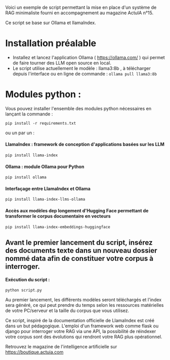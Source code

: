 Voici un exemple de script permettant la mise en place d'un système de RAG minimaliste fourni en accompagnement au magazine ActuIA n°15.

Ce script se base sur Ollama et llamaIndex.

# Installation préalable
*  Installez et lancez l'application Ollama ( https://ollama.com/ ) qui permet de faire tourner des LLM open source en local.
*  Le script utilise actuellement le modèle : llama3:8b , à télécharger depuis l'interface ou en ligne de commande :
   ``` ollama pull llama3:8b ```

# Modules python : 

Vous pouvez installer l'ensemble des modules python nécessaires en lançant la commande : 
```
pip install -r requirements.txt
```
ou un par un  :

#### LlamaIndex : framework de conception d'applications basées sur les LLM
```
pip install llama-index
```

#### Ollama : module Ollama pour Python 
```
pip install ollama
```
#### Interfaçage entre LlamaIndex et Ollama
```
pip install llama-index-llms-ollama
```
#### Accès aux modèles dep longement d'Hugging Face permettant de transformer le corpus documentaire en vecteurs
```
pip install llama-index-embeddings-huggingface
```


## Avant le premier lancement du script, insérez des documents texte dans un nouveau dossier nommé data afin de constituer votre corpus à interroger.

#### Exécution du script : 
```
python script.py
```

Au premier lancement, les différents modèles seront téléchargés et l'index sera généré, ce qui peut prendre du temps selon les ressources matérielles de votre PC/serveur et la taille du corpus que vous utilisez.

Ce script, inspiré de la documentation officielle de LlamaIndex est créé dans un but pédagogique. L'emploi d'un framework web comme flask ou django pour interroger votre RAG via une API, la possibilité de réindexer votre corpus sont des évolutions qui rendront votre RAG plus opérationnel.


Retrouvez le magazine de l'intelligence artificielle sur https://boutique.actuia.com
